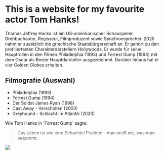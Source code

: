 # This is a website for my favourite actor Tom Hanks!

Thomas Jeffrey Hanks ist ein US-amerikanischer Schauspieler, Drehbuchautor, Regisseur, Filmproduzent sowie Synchronsprecher. 
2020 nahm er zusätzlich die griechische Staatsbürgerschaft an. Er gehört zu den profiliertesten Charakterdarstellern Hollywoods. 
Er wurde für seine Hauptrollen in den Filmen Philadelphia (1993) und Forrest Gump (1994) mit dem Oscar als Bester Hauptdarsteller ausgezeichnet. 
Darüber hinaus hat er vier Golden Globes erhalten.

## Filmografie (Auswahl)

* Philadelphia (1993)
* Forrest Gump (1994)
* Der Soldat James Ryan (1998)
* Cast Away - Verschollen (2000)
* Greyhound - Schlacht im Atlantik (2020)

Wie Tom Hanks in 'Forrest Gump' sagte:

> Das Leben ist wie eine Schachtel Pralinen - 
> man weiß nie, was man bekommt.

<img src="https://gutezitate.com/bilder/tom-hanks.jpg"/>



